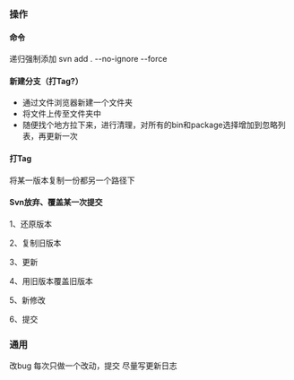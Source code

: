 ### 操作

#### 命令
递归强制添加
  svn add . --no-ignore --force

#### 新建分支（打Tag?）

- 通过文件浏览器新建一个文件夹
- 将文件上传至文件夹中
- 随便找个地方拉下来，进行清理，对所有的bin和package选择增加到忽略列表，再更新一次



#### 打Tag

将某一版本复制一份都另一个路径下



#### Svn放弃、覆盖某一次提交

1、还原版本

2、复制旧版本

3、更新

4、用旧版本覆盖旧版本

5、新修改

6、提交

### 通用

改bug	每次只做一个改动，提交      尽量写更新日志